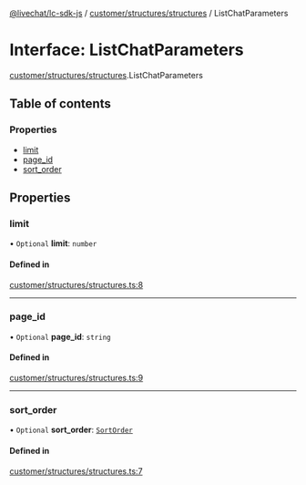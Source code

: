 [@livechat/lc-sdk-js](../README.md) / [customer/structures/structures](../modules/customer_structures_structures.md) / ListChatParameters

# Interface: ListChatParameters

[customer/structures/structures](../modules/customer_structures_structures.md).ListChatParameters

## Table of contents

### Properties

- [limit](customer_structures_structures.ListChatParameters.md#limit)
- [page\_id](customer_structures_structures.ListChatParameters.md#page_id)
- [sort\_order](customer_structures_structures.ListChatParameters.md#sort_order)

## Properties

### limit

• `Optional` **limit**: `number`

#### Defined in

[customer/structures/structures.ts:8](https://github.com/livechat/lc-sdk-js/blob/a63b0a6/src/customer/structures/structures.ts#L8)

___

### page\_id

• `Optional` **page\_id**: `string`

#### Defined in

[customer/structures/structures.ts:9](https://github.com/livechat/lc-sdk-js/blob/a63b0a6/src/customer/structures/structures.ts#L9)

___

### sort\_order

• `Optional` **sort\_order**: [`SortOrder`](../enums/customer_structures_structures.SortOrder.md)

#### Defined in

[customer/structures/structures.ts:7](https://github.com/livechat/lc-sdk-js/blob/a63b0a6/src/customer/structures/structures.ts#L7)
